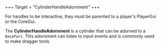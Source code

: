 +++
Target = "CylinderHandleAdornment"
+++

For handles to be interactive, they must be parented to a player's PlayerGui or the CoreGui.The **CylinderHandleAdornment** is a cylinder that can be adorned to a `BasePart`. This adornment can listen to input events and is commonly used to make dragger tools.